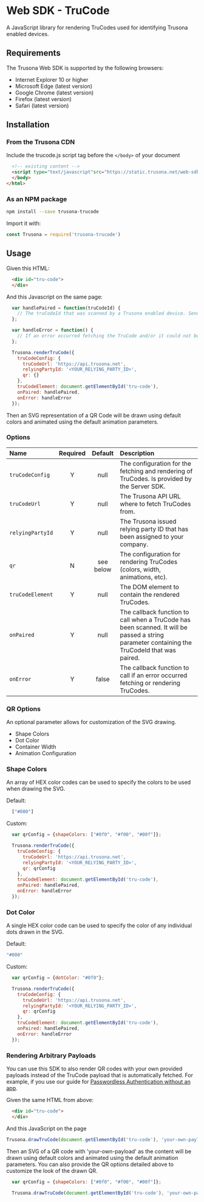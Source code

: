 # Web SDK - TruCode

A JavaScript library for rendering TruCodes used for identifying Trusona enabled devices.

## Requirements
The Trusona Web SDK is supported by the following browsers:

- Internet Explorer 10 or higher
- Microsoft Edge (latest version)
- Google Chrome (latest version)
- Firefox (latest version)
- Safari (latest version)

## Installation

### From the Trusona CDN

Include the trucode.js script tag before the `</body>` of your document

```html
  <!-- existing content -->
  <script type="text/javascript"src="https://static.trusona.net/web-sdk/js/trucode-1.1.0.js"></script>
  </body>
</html>
```


### As an NPM package

```bash
npm install --save trusona-trucode
```

Import it with:

```javascript
const Trusona = require('trusona-trucode')
```

## Usage

Given this HTML:

```html
  <div id="tru-code">
  </div>
```

And this Javascript on the same page:

```javascript
  var handlePaired = function(truCodeId) {
    // The truCodeId that was scanned by a Trusona enabled device. Send this to your backend so they can figure out the deviceIdentifier.
  };

  var handleError = function() {
    // If an error occurred fetching the TruCode and/or it could not be rendered.
  };

  Trusona.renderTruCode({
    truCodeConfig: {
      truCodeUrl: 'https://api.trusona.net',
      relyingPartyId: '<YOUR_RELYING_PARTY_ID>',
      qr: {}
    },
    truCodeElement: document.getElementById('tru-code'),
    onPaired: handlePaired,
    onError: handleError
  });
```

Then an SVG representation of a QR Code will be drawn using default colors and animated using the default animation parameters.

### Options

|         Name          | Required | Default      |                                           Description                                                                                         |
| :-------------------- | :------: | :----------: | :-------------------------------------------------------------------------------------------------------------------------------------------- |
| `truCodeConfig`       |    Y     |  null        | The configuration for the fetching and rendering of TruCodes. Is provided by the Server SDK.                                                  |
| `truCodeUrl`          |    Y     |  null        | The Trusona API URL where to fetch TruCodes from.                                                                                             |
| `relyingPartyId`      |    Y     |  null        | The Trusona issued relying party ID that has been assigned to your company.                                                                   |
| `qr`                  |    N     |  see below   | The configuration for rendering TruCodes (colors, width, animations, etc).                                                                    |
| `truCodeElement`      |    Y     |  null        | The DOM element to contain the rendered TruCodes.                                                                                             |
| `onPaired`            |    Y     |  null        | The callback function to call when a TruCode has been scanned. It will be passed a string parameter containing the TruCodeId that was paired. |
| `onError`             |    Y     |  false       | The callback function to call if an error occurred fetching or rendering TruCodes.                                                            |

### QR Options

An optional parameter allows for customization of the SVG drawing.

* Shape Colors
* Dot Color
* Container Width
* Animation Configuration

### Shape Colors

An array of HEX color codes can be used to specify the colors to be used when drawing the SVG.

Default:
```javascript
  ["#000"]
```

Custom:
```javascript
  var qrConfig = {shapeColors: ["#0f0", "#f00", "#00f"]};

  Trusona.renderTruCode({
    truCodeConfig: {
      truCodeUrl: 'https://api.trusona.net',
      relyingPartyId: '<YOUR_RELYING_PARTY_ID>',
      qr: qrConfig
    },
    truCodeElement: document.getElementById('tru-code'),
    onPaired: handlePaired,
    onError: handleError
  });
```

### Dot Color

A single HEX color code can be used to specify the color of any individual dots drawn in the SVG.

Default:
```javascript
"#000"
```

Custom:
```javascript
  var qrConfig = {dotColor: "#0f0"};

  Trusona.renderTruCode({
    truCodeConfig: {
      truCodeUrl: 'https://api.trusona.net',
      relyingPartyId: '<YOUR_RELYING_PARTY_ID>',
      qr: qrConfig
    },
    truCodeElement: document.getElementById('tru-code'),
    onPaired: handlePaired,
    onError: handleError
  });
```

### Rendering Arbitrary Payloads

You can use this SDK to also render QR codes with your own provided payloads instead of the TruCode payload that is automatically fetched. For example, if you use our guide for [Passwordless Authentication without an app](https://docs.trusona.com/guides/mobile-auth-for-browser/).

Given the same HTML from above:

```html
  <div id="tru-code">
  </div>
```

And this JavaScript on the page

```javascript
Trusona.drawTruCode(document.getElementById('tru-code'), 'your-own-payload')
```

Then an SVG of a QR code with 'your-own-payload' as the content will be drawn using default colors and animated using the default animation parameters. You can also provide the QR options detailed above to customize the look of the drawn QR.

```javascript
  var qrConfig = {shapeColors: ["#0f0", "#f00", "#00f"]};

  Trusona.drawTruCode(document.getElementById('tru-code'), 'your-own-payload', qrConfig);
```
